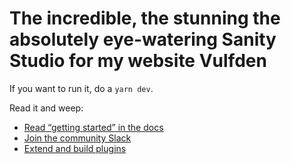# The incredible, the stunning the absolutely eye-watering Sanity Studio for my website Vulfden

If you want to run it, do a `yarn dev`.

Read it and weep:

- [Read “getting started” in the docs](https://www.sanity.io/docs/introduction/getting-started?utm_source=readme)
- [Join the community Slack](https://slack.sanity.io/?utm_source=readme)
- [Extend and build plugins](https://www.sanity.io/docs/content-studio/extending?utm_source=readme)
